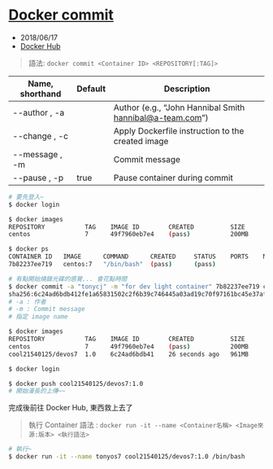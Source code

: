 # [Docker commit](https://docs.docker.com/engine/reference/commandline/commit/#examples)
- 2018/06/17
- [Docker Hub](https://hub.docker.com/)

> 語法: `docker commit <Container ID> <REPOSITORY[:TAG]>` 

Name, shorthand | 	Default	 | Description
-------- | ----- | ------
--author , -a	|	| Author (e.g., “John Hannibal Smith hannibal@a-team.com”)
--change , -c	|	| Apply Dockerfile instruction to the created image
--message , -m	|	| Commit message
--pause , -p	|true	|Pause container during commit
```sh
# 要先登入~
$ docker login

$ docker images
REPOSITORY           TAG    IMAGE ID        CREATED          SIZE
centos               7      49f7960eb7e4    (pass)           200MB

$ docker ps
CONTAINER ID   IMAGE      COMMAND      CREATED     STATUS    PORTS    NAMES
7b82237ee719   centos:7   "/bin/bash"  (pass)      (pass)

# 有點開始燒錄光碟的感覺... 會花點時間
$ docker commit -a "tonycj" -m "for dev light container" 7b82237ee719 cool21540125/devos7:1.0
sha256:6c24ad6bdb412fe1a65831502c2f6b39c746445a03ad19c70f97161bc45e37af
# -a : 作者
# -m : Commit message
# 指定 image name

$ docker images
REPOSITORY           TAG    IMAGE ID        CREATED          SIZE
centos               7      49f7960eb7e4    (pass)           200MB
cool21540125/devos7  1.0    6c24ad6bdb41    26 seconds ago   961MB

$ docker login

$ docker push cool21540125/devos7:1.0
# 開始漫長的上傳~~
```

完成後前往 Docker Hub, 東西救上去了

> 執行 Container 語法 : `docker run -it --name <Container名稱> <Image來源:版本> <執行語法>`

```sh
# 執行~
$ docker run -it --name tonyos7 cool21540125/devos7:1.0 /bin/bash
```